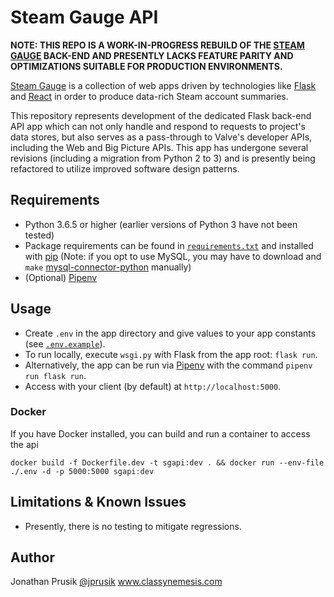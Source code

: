 # Steam Gauge API

**NOTE: THIS REPO IS A WORK-IN-PROGRESS REBUILD OF THE [STEAM GAUGE](https://github.com/jprusik/steam-gauge) BACK-END AND PRESENTLY LACKS FEATURE PARITY AND OPTIMIZATIONS SUITABLE FOR PRODUCTION ENVIRONMENTS.**

[Steam Gauge](https://www.mysteamgauge.com) is a collection of web apps driven by technologies like [Flask](http://flask.pocoo.org) and [React](https://reactjs.org) in order to produce data-rich Steam account summaries.

This repository represents development of the dedicated Flask back-end API app which can not only handle and respond to requests to project's data stores, but also serves as a pass-through to Valve's developer APIs, including the Web and Big Picture APIs. This app has undergone several revisions (including a migration from Python 2 to 3) and is presently being refactored to utilize improved software design patterns.

## Requirements

- Python 3.6.5 or higher (earlier versions of Python 3 have not been tested)
- Package requirements can be found in [`requirements.txt`](app/requirements.txt) and installed with [pip](https://pip.pypa.io) (Note: if you opt to use MySQL, you may have to download and `make` [mysql-connector-python](https://dev.mysql.com/downloads/connector/python/) manually)
- (Optional) [Pipenv](https://pipenv.pypa.io)

## Usage

- Create `.env` in the app directory and give values to your app constants (see [`.env.example`](./.env.example)).
- To run locally, execute `wsgi.py` with Flask from the app root: `flask run`.
- Alternatively, the app can be run via [Pipenv](https://pipenv.pypa.io) with the command `pipenv run flask run`.
- Access with your client (by default) at `http://localhost:5000`.

### Docker

If you have Docker installed, you can build and run a container to access the api

```shell
docker build -f Dockerfile.dev -t sgapi:dev . && docker run --env-file ./.env -d -p 5000:5000 sgapi:dev
```

## Limitations & Known Issues

- Presently, there is no testing to mitigate regressions.

## Author

Jonathan Prusik [@jprusik](https://github.com/jprusik)
www.classynemesis.com
